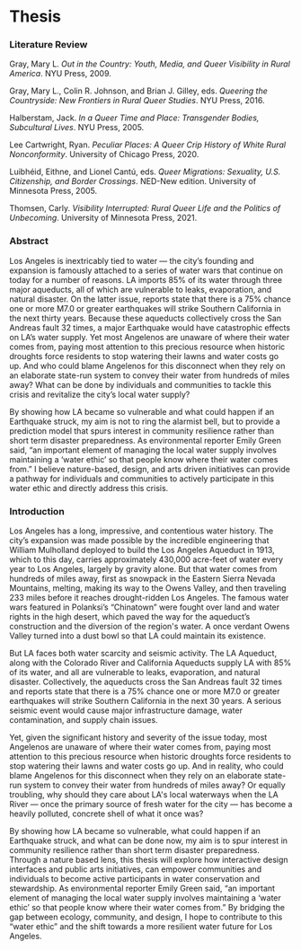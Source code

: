 # Thesis
### Literature Review

Gray, Mary L. _Out in the Country: Youth, Media, and Queer Visibility in Rural America_. NYU Press, 2009.

Gray, Mary L., Colin R. Johnson, and Brian J. Gilley, eds. _Queering the Countryside: New Frontiers in Rural Queer Studies_. NYU Press, 2016.

Halberstam, Jack. _In a Queer Time and Place: Transgender Bodies, Subcultural Lives_. NYU Press, 2005.

Lee Cartwright, Ryan. _Peculiar Places: A Queer Crip History of White Rural Nonconformity_. University of Chicago Press, 2020.

Luibhéid, Eithne, and Lionel Cantú, eds. _Queer Migrations: Sexuality, U.S. Citizenship, and Border Crossings_. NED-New edition. University of Minnesota Press, 2005.

Thomsen, Carly. _Visibility Interrupted: Rural Queer Life and the Politics of Unbecoming_. University of Minnesota Press, 2021.

### Abstract

Los Angeles is inextricably tied to water — the city’s founding and expansion is famously attached to a series of water wars that continue on today for a number of reasons. LA imports 85% of its water through three major aqueducts, all of which are vulnerable to leaks, evaporation, and natural disaster. On the latter issue, reports state that there is a 75% chance one or more M7.0 or greater earthquakes will strike Southern California in the next thirty years. Because these aqueducts collectively cross the San Andreas fault 32 times, a major Earthquake would have catastrophic effects on LA’s water supply. Yet most Angelenos are unaware of where their water comes from, paying most attention to this precious resource when historic droughts force residents to stop watering their lawns and water costs go up. And who could blame Angelenos for this disconnect when they rely on an elaborate state-run system to convey their water from hundreds of miles away? What can be done by individuals and communities to tackle this crisis and revitalize the city’s local water supply? 

By showing how LA became so vulnerable and what could happen if an Earthquake struck, my aim is not to ring the alarmist bell, but to provide a prediction model that spurs interest in community resilience rather than short term disaster preparedness. As environmental reporter Emily Green said, “an important element of managing the local water supply involves maintaining a ‘water ethic’ so that people know where their water comes from.” I believe nature-based, design, and arts driven initiatives can provide a pathway for individuals and communities to actively participate in this water ethic and directly address this crisis.

### Introduction
Los Angeles has a long, impressive, and contentious water history. The city’s expansion was made possible by the incredible engineering that William Mulholland deployed to build the Los Angeles Aqueduct in 1913, which to this day, carries approximately 430,000 acre-feet of water every year to Los Angeles, largely by gravity alone. But that water comes from hundreds of miles away, first as snowpack in the Eastern Sierra Nevada Mountains, melting, making its way to the Owens Valley, and then traveling 233 miles before it reaches drought-ridden Los Angeles. The famous water wars featured in Polanksi’s “Chinatown” were fought over land and water rights in the high desert, which paved the way for the aqueduct’s construction and the diversion of the region's water. A once verdant Owens Valley turned into a dust bowl so that LA could maintain its existence. 

But LA faces both water scarcity and seismic activity. The LA Aqueduct, along with the Colorado River and California Aqueducts supply LA with 85% of its water, and all are vulnerable to leaks, evaporation, and natural disaster. Collectively, the aqueducts cross the San Andreas fault 32 times and reports state that there is a 75% chance one or more M7.0 or greater earthquakes will strike Southern California in the next 30 years. A serious seismic event would cause major infrastructure damage, water contamination, and supply chain issues. 

Yet, given the significant history and severity of the issue today, most Angelenos are unaware of where their water comes from, paying most attention to this precious resource when historic droughts force residents to stop watering their lawns and water costs go up. And in reality, who could blame Angelenos for this disconnect when they rely on an elaborate state-run system to convey their water from hundreds of miles away? Or equally troubling, why should they care about LA's local waterways when the LA River — once the primary source of fresh water for the city — has become a heavily polluted, concrete shell of what it once was? 

By showing how LA became so vulnerable, what could happen if an Earthquake struck, and what can be done now, my aim is to spur interest in community resilience rather than short term disaster preparedness. Through a nature based lens, this thesis will explore how interactive design interfaces and public arts initiatives, can empower communities and individuals to become active participants in water conservation and stewardship. As environmental reporter Emily Green said, “an important element of managing the local water supply involves maintaining a ‘water ethic’ so that people know where their water comes from.” By bridging the gap between ecology, community, and design, I hope to contribute to this “water ethic” and the shift towards a more resilient water future for Los Angeles.
